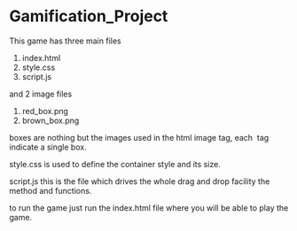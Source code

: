 # Gamification_Project

This game has three main files 
1) index.html
2) style.css
3) script.js


and 2 image files 
1) red_box.png 
2) brown_box.png 

boxes are nothing but the images used in the html image tag, each <img> tag indicate a single box.

style.css is used to define the container style and its size.

script.js this is the file which drives the whole drag and drop facility the method and functions.

to run the game just run the index.html file where you will be able to play the game. 
